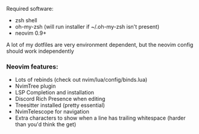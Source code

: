 Required software:

- zsh shell
- oh-my-zsh (will run installer if ~/.oh-my-zsh isn't present)
- neovim 0.9+


A lot of my dotfiles are very environment dependent, but the neovim config should work independently

### Neovim features:
- Lots of rebinds (check out nvim/lua/config/binds.lua)
- NvimTree plugin
- LSP Completion and installation
- Discord Rich Presence when editing
- Treesitter installed (pretty essential)
- NvimTelescope for navigation
- Extra characters to show when a line has trailing whitespace (harder than you'd think the get)
